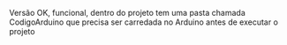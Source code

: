 Versão OK, funcional, dentro do projeto tem uma pasta chamada CodigoArduino que precisa ser carredada no Arduino antes de executar o projeto
